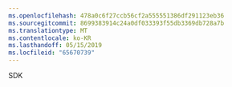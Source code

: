 ```yaml
---
ms.openlocfilehash: 478a0c6f27ccb56cf2a555551386df291123eb36
ms.sourcegitcommit: 8699383914c24a0df033393f55db3369db728a7b
ms.translationtype: MT
ms.contentlocale: ko-KR
ms.lasthandoff: 05/15/2019
ms.locfileid: "65670739"
---
```

SDK
